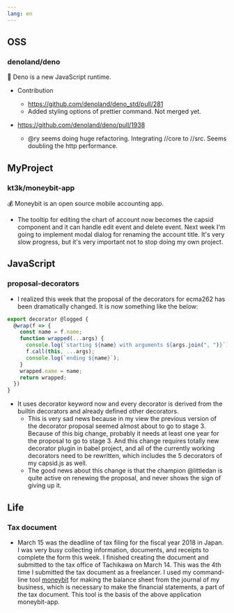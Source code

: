 ```yaml
---
lang: en
---
```


## OSS

### denoland/deno

🦕 Deno is a new JavaScript runtime.

- Contribution
  - https://github.com/denoland/deno_std/pull/281
  - Added styling options of prettier command. Not merged yet.

- https://github.com/denoland/deno/pull/1938
  - @ry seems doing huge refactoring. Integrating //core to //src. Seems doubling the http performance.

## MyProject

### kt3k/moneybit-app

💰 Moneybit is an open source mobile accounting app.

- The tooltip for editing the chart of account now becomes the capsid component and it can handle edit event and delete event. Next week I'm going to implement modal dialog for renaming the account title. It's very slow progress, but it's very important not to stop doing my own project.

## JavaScript

### proposal-decorators

- I realized this week that the proposal of the decorators for ecma262 has been dramatically changed. It is now something like the below:

```js
export decorator @logged {
  @wrap(f => {
    const name = f.name;
    function wrapped(...args) {
      console.log(`starting ${name} with arguments ${args.join(", ")}`);
      f.call(this, ...args);
      console.log(`ending ${name}`);
    }
    wrapped.name = name;
    return wrapped;
  })
}
```

- It uses decorator keyword now and every decorator is derived from the builtin decorators and already defined other decorators.
  - This is very sad news because in my view the previous version of the decorator proposal seemed almost about to go to stage 3. Because of this big change, probably it needs at least one year for the proposal to go to stage 3. And this change requires totally new decorator plugin in babel project, and all of the currently working decorators need to be rewritten, which includes the 5 decorators of my capsid.js as well.
  - The good news about this change is that the champion @littledan is quite active on renewing the proposal, and never shows the sign of giving up it.

## Life

### Tax document

- March 15 was the deadline of tax filing for the fiscal year 2018 in Japan. I was very busy collecting information, documents, and receipts to complete the form this week. I finished creating the document and submitted to the tax office of Tachikawa on March 14. This was the 4th time I submitted the tax document as a freelancer. I used my command-line tool [moneybit](https://www.npmjs.com/package/moneybit) for making the balance sheet from the journal of my business, which is necessary to make the financial statements, a part of the tax document. This tool is the basis of the above application moneybit-app.
